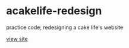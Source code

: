 # acakelife-redesign
practice code; redesigning a cake life's website

[view site](https://marisumidamiyashiro.github.io/acakelife-redesign/)
